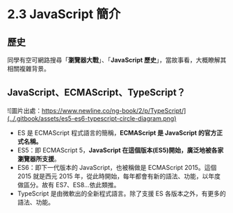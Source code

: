 # 2.3 JavaScript 簡介

## 歷史

同學有空可網路搜尋「**瀏覽器大戰**」、「**JavaScript 歷史**」，當故事看，大概瞭解其相關複雜背景。



## JavaScript、ECMAScript、TypeScript？

![圖片出處：https://www.newline.co/ng-book/2/p/TypeScript/](../.gitbook/assets/es5-es6-typescript-circle-diagram.png)



* ES 是 ECMAScript 程式語言的簡稱，**ECMAScript 是 JavaScript 的官方正式名稱。**
* ES5：即 ECMAScript 5，**JavaScript 在這個版本(ES5)開始，廣泛地被各家瀏覽器所支援**。
* ES6：即下一代版本的 JavaScript，也被稱做是 ECMAScript 2015。這個 2015 就是西元 2015 年，從此時開始，每年都會有新的語法、功能，以年度做區分。故有 ES7、ES8…依此類推。
* TypeScript 是由微軟出的全新程式語言。除了支援 ES 各版本之外，有更多的語法、功能。



